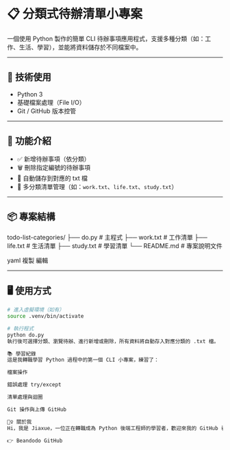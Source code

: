 # 📋 分類式待辦清單小專案

一個使用 Python 製作的簡單 CLI 待辦事項應用程式，支援多種分類（如：工作、生活、學習），並能將資料儲存於不同檔案中。

---

## 🔧 技術使用

- Python 3
- 基礎檔案處理（File I/O）
- Git / GitHub 版本控管

---

## 🚀 功能介紹

- ✅ 新增待辦事項（依分類）
- 🗑 刪除指定編號的待辦事項
- 💾 自動儲存到對應的 txt 檔
- 🔁 多分類清單管理（如：`work.txt`、`life.txt`、`study.txt`）

---

## 📦 專案結構

todo-list-categories/ ├── do.py # 主程式 ├── work.txt # 工作清單 ├── life.txt # 生活清單 ├── study.txt # 學習清單 └── README.md # 專案說明文件

yaml
複製
編輯

---

## 🖥 使用方式

```bash
# 進入虛擬環境（如有）
source .venv/bin/activate

# 執行程式
python do.py
執行後可選擇分類、瀏覽待辦、進行新增或刪除，所有資料將自動存入對應分類的 .txt 檔。

📚 學習紀錄
這是我轉職學習 Python 過程中的第一個 CLI 小專案，練習了：

檔案操作

錯誤處理 try/except

清單處理與迴圈

Git 操作與上傳 GitHub

🙋‍♀️ 關於我
Hi，我是 Jiaxue，一位正在轉職成為 Python 後端工程師的學習者，歡迎來我的 GitHub 看更多作品，或交流學習心得！

👉 Beandodo GitHub

